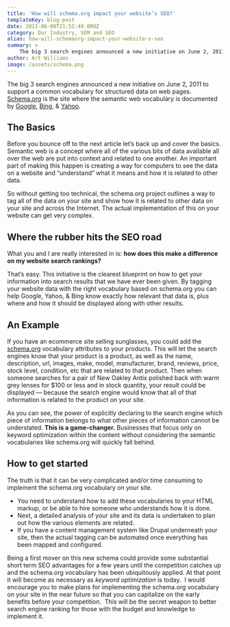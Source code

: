 ```yaml
---
title: 'How will schema.org impact your website’s SEO?'
templateKey: blog-post
date: 2011-06-08T21:52:49.000Z
category: Our Industry, SEM and SEO
alias: how-will-schemaorg-impact-your-website-s-seo
summary: > 
  	The big 3 search engines announced a new initiative on June 2, 2011 to support a common vocabulary for structured data on web pages. Schema.org is the site where the semantic web vocabulary is documented by Google, Bing, &amp; Yahoo.
author: Art Williams
image: /assets/schema.png
---
```


The big 3 search engines announced a new initiative on June 2, 2011 to support a common vocabulary for structured data on web pages. [Schema.org](http://schema.org/) is the site where the semantic web vocabulary is documented by [Google](http://googleblog.blogspot.com/2011/06/introducing-schemaorg-search-engines.html), [Bing](http://blogs.bing.com/search/2011/06/02/introducing-schema-org-bing-google-and-yahoo-unite-to-build-the-web-of-objects/), & [Yahoo](http://www.ysearchblog.com/2011/06/02/introducing-schema-org-a-collaboration-on-structured-data/).

The Basics
----------

Before you bounce off to the next article let’s back up and cover the basics. Semantic web is a concept where all of the various bits of data available all over the web are put into context and related to one another. An important part of making this happen is creating a way for computers to see the data on a website and “understand” what it means and how it is related to other data.

So without getting too technical, the schema.org project outlines a way to tag all of the data on your site and show how it is related to other data on your site and across the Internet. The actual implementation of this on your website can get very complex.

Where the rubber hits the SEO road
----------------------------------

What you and I are really interested in is: **how does this make a difference on my website search rankings?**

That’s easy. This initiative is the clearest blueprint on how to get your information into search results that we have ever been given. By tagging your website data with the right vocabulary based on schema.org you can help Google, Yahoo, & Bing know exactly how relevant that data is, plus where and how it should be displayed along with other results.

An Example
----------

If you have an ecommerce site selling sunglasses, you could add the [schema.org](http://schema.org/Product) vocabulary attributes to your products. This will let the search engines know that your product is a product, as well as the name, description, url, images, make, model, manufacturer, brand, reviews, price, stock level, condition, etc that are related to that product. Then when someone searches for a pair of New Oakley Antix polished back with warm grey lenses for $100 or less and in stock quantity, your result could be displayed — because the search engine would know that all of that information is related to the product on your site.

As you can see, the power of explicitly declaring to the search engine which piece of information belongs to what other pieces of information cannot be understated. **This is a game-changer.** Businesses that focus only on keyword optimization within the content without considering the semantic vocabularies like schema.org will quickly fall behind.

How to get started
------------------

The truth is that it can be very complicated and/or time consuming to implement the schema.org vocabulary on your site.

*   You need to understand how to add these vocabularies to your HTML markup, or be able to hire someone who understands how it is done.
*   Next, a detailed analysis of your site and its data is undertaken to plan out how the various elements are related.
*   If you have a content management system like Drupal underneath your site, then the actual tagging can be automated once everything has been mapped and configured.

Being a first mover on this new schema could provide some substantial short term SEO advantages for a few years until the competition catches up and the schema.org vocabulary has been ubiquitously applied. At that point it will become as necessary as _keyword optimization_ is today.  I would encourage you to make plans for implementing the schema.org vocabulary on your site in the near future so that you can capitalize on the early benefits before your competition.  This will be the secret weapon to better search engine ranking for those with the budget and knowledge to implement it.